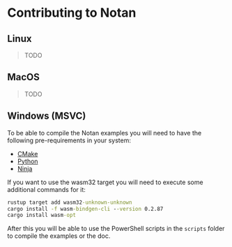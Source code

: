 # Contributing to Notan

## Linux
> TODO

## MacOS
> TODO

## Windows (MSVC)

To be able to compile the Notan examples you will need to have the following pre-requirements in your system:

* [CMake](https://cmake.org/download/)
* [Python](https://www.python.org/downloads/)
* [Ninja](https://github.com/ninja-build/ninja/wiki/Pre-built-Ninja-packages)

If you want to use the wasm32 target you will need to execute some additional commands for it:
````cmd
rustup target add wasm32-unknown-unknown
cargo install -f wasm-bindgen-cli --version 0.2.87
cargo install wasm-opt
````

After this you will be able to use the PowerShell scripts in the `scripts` folder to compile the examples or the doc.
